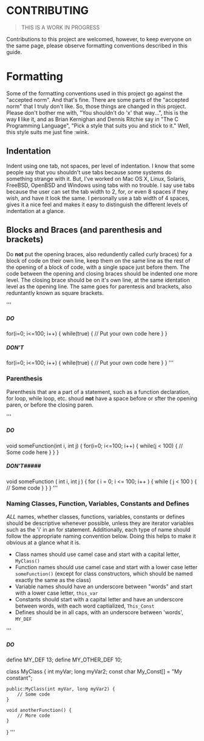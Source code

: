 # CONTRIBUTING

> THIS IS A WORK IN PROGRESS

Contributions to this project are welcomed, however, to keep everyone on the same page, please observe formatting conventions described in this guide.

# Formatting
Some of the formatting conventions used in this project go against the "accepted norm". And that's fine. There are some parts of the "accepted norm" that I truly don't like. So, those things are changed in this project. Please don't bother me with, "You shouldn't do 'x' that way...", this is the way **I** like it, and as Brian Kernighan and Dennis Ritchie say in "The C Programming Language", "Pick a style that suits you and stick to it." Well, this style suits me just fine :wink.

## Indentation
Indent using one tab, not spaces, per level of indentation. I know that some people say that you shouldn't use tabs because some systems do something strange with it. But, I've worked on Mac OS X, Linux, Solaris, FreeBSD, OpenBSD and Windows using tabs with no trouble. I say use tabs because the user can set the tab width to 2, for, or even 8 spaces if they wish, and have it look the same. I personally use a tab width of 4 spaces, gives it a nice feel and makes it easy to distinguish the different levels of indentation at a glance.

## Blocks and Braces (and parenthesis and brackets)
Do **not** put the opening braces, also redundently called curly braces) for a block of code on their own line, keep them on the same line as the rest of the opening of a block of code, with a single space just before them. The code between the opening and closing braces should be indented one more level. The closing brace should be on it's own line, at the same identation level as the opening line. The same goes for parentesis and brackets, also reduntantly known as square brackets.

'''
##### DO ####
for(i=0; i<=100; i++) {
	while(true) {
		// Put your own code here
	}
}

##### DON'T #####
for(i=0; i<=100; i++)
{
	while(true)
	{
		// Put your own code here
	}
}
'''

### Parenthesis
Parenthesis that are a part of a statement, such as a function declaration, for loop, while loop, etc. shoud **not** have a space before or sfter the opening paren, or before the closing paren.

'''
##### DO #####
void someFunction(int i, int j) {
	for(i=0; i<=100; i++) {
		while(j < 100) {
			// Some code here
		}
	}
}

##### DON'T#####
void someFunction ( int i, int j )
{
	for ( i = 0; i <= 100; i++ )
	{
		while ( j < 100 )
		{
			// Some code
		}
	}
}
'''

### Naming Classes, Function, Variables, Constants and Defines
*ALL* names, whether classes, functions, variables, constants or defines should be descriptive whenever possible, unless they are iterator variables such as the 'i' in an for statement. Additionally, each type of name should follow the appropriate naming convention below. Doing this helps to make it obvious at a glance what it is.
- Class names should use camel case and start with a capital letter, `MyClass()`
- Function names should use camel case and start with a lower case letter `someFunction()` (except for class constructors, which should be named exactly the same as the class)
- Variable names should have an underscore between "words" and start with a lower case letter, `this_var`
- Constants should start with a capital letter and have an underscore between words, with each word captialized, `This_Const`
- Defines should be in all caps, with an underscore between 'words', `MY_DEF`

'''
##### DO #####
define MY_DEF 13;
define MY_OTHER_DEF 10;

class MyClass {
	int myVar;
	long myVar2;
	const char My_Const[] = "My constant";
	
	public:MyClass(int myVar, long myVar2) {
		// Some code
	}
	
	void anotherFunction() {
		// More code
	}
}
'''
